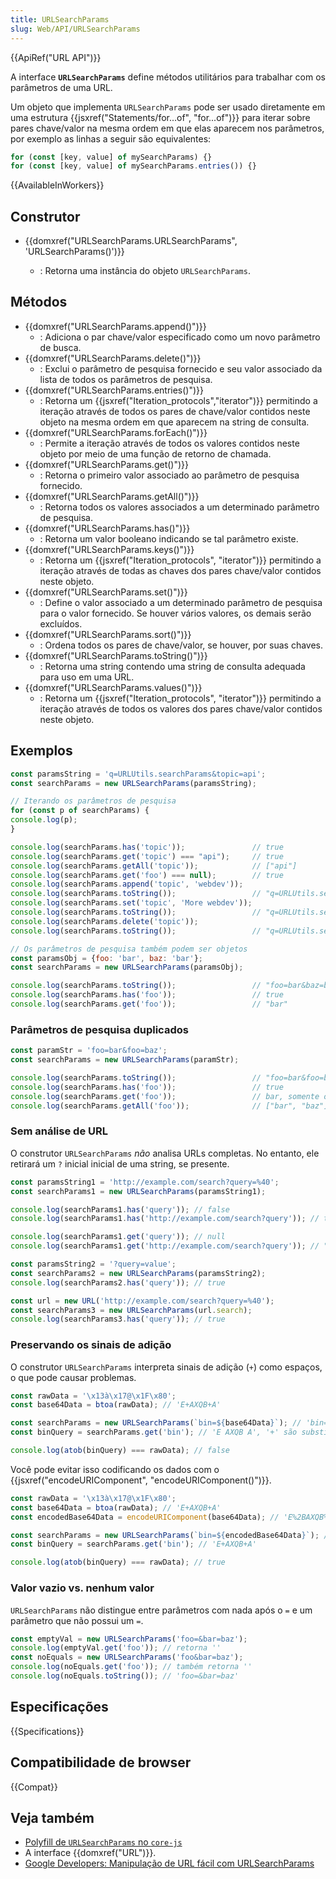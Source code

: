 ```yaml
---
title: URLSearchParams
slug: Web/API/URLSearchParams
---
```

{{ApiRef("URL API")}}

A interface **`URLSearchParams`** define métodos utilitários para trabalhar com os parâmetros de uma URL.

Um objeto que implementa `URLSearchParams` pode ser usado diretamente em uma estrutura {{jsxref("Statements/for...of", "for...of")}} para iterar sobre pares chave/valor na mesma ordem em que elas aparecem nos parâmetros, por exemplo as linhas a seguir são equivalentes:

```js
for (const [key, value] of mySearchParams) {}
for (const [key, value] of mySearchParams.entries()) {}
```

{{AvailableInWorkers}}

## Construtor

- {{domxref("URLSearchParams.URLSearchParams", 'URLSearchParams()')}}

  - : Retorna uma instância do objeto `URLSearchParams`.

## Métodos

- {{domxref("URLSearchParams.append()")}}
  - : Adiciona o par chave/valor especificado como um novo parâmetro de busca.
- {{domxref("URLSearchParams.delete()")}}
  - : Exclui o parâmetro de pesquisa fornecido e seu valor associado da lista de todos os parâmetros de pesquisa.
- {{domxref("URLSearchParams.entries()")}}
  - : Retorna um {{jsxref("Iteration_protocols","iterator")}} permitindo a iteração através de todos os pares de chave/valor contidos neste objeto na mesma ordem em que aparecem na string de consulta.
- {{domxref("URLSearchParams.forEach()")}}
  - : Permite a iteração através de todos os valores contidos neste objeto por meio de uma função de retorno de chamada.
- {{domxref("URLSearchParams.get()")}}
  - : Retorna o primeiro valor associado ao parâmetro de pesquisa fornecido.
- {{domxref("URLSearchParams.getAll()")}}
  - : Retorna todos os valores associados a um determinado parâmetro de pesquisa.
- {{domxref("URLSearchParams.has()")}}
  - : Retorna um valor booleano indicando se tal parâmetro existe.
- {{domxref("URLSearchParams.keys()")}}
  - : Retorna um {{jsxref("Iteration_protocols", "iterator")}} permitindo a iteração através de todas as chaves dos pares chave/valor contidos neste objeto.
- {{domxref("URLSearchParams.set()")}}
  - : Define o valor associado a um determinado parâmetro de pesquisa para o valor fornecido. Se houver vários valores, os demais serão excluídos.
- {{domxref("URLSearchParams.sort()")}}
  - : Ordena todos os pares de chave/valor, se houver, por suas chaves.
- {{domxref("URLSearchParams.toString()")}}
  - : Retorna uma string contendo uma string de consulta adequada para uso em uma URL.
- {{domxref("URLSearchParams.values()")}}
  - : Retorna um {{jsxref("Iteration_protocols", "iterator")}} permitindo a iteração através de todos os valores dos pares chave/valor contidos neste objeto.

## Exemplos

```js
const paramsString = 'q=URLUtils.searchParams&topic=api';
const searchParams = new URLSearchParams(paramsString);

// Iterando os parâmetros de pesquisa
for (const p of searchParams) {
console.log(p);
}

console.log(searchParams.has('topic'));               // true
console.log(searchParams.get('topic') === "api");     // true
console.log(searchParams.getAll('topic'));            // ["api"]
console.log(searchParams.get('foo') === null);        // true
console.log(searchParams.append('topic', 'webdev'));
console.log(searchParams.toString());                 // "q=URLUtils.searchParams&topic=api&topic=webdev"
console.log(searchParams.set('topic', 'More webdev'));
console.log(searchParams.toString());                 // "q=URLUtils.searchParams&topic=More+webdev"
console.log(searchParams.delete('topic'));
console.log(searchParams.toString());                 // "q=URLUtils.searchParams"
```

```js
// Os parâmetros de pesquisa também podem ser objetos
const paramsObj = {foo: 'bar', baz: 'bar'};
const searchParams = new URLSearchParams(paramsObj);

console.log(searchParams.toString());                 // "foo=bar&baz=bar"
console.log(searchParams.has('foo'));                 // true
console.log(searchParams.get('foo'));                 // "bar"
```

### Parâmetros de pesquisa duplicados

```js
const paramStr = 'foo=bar&foo=baz';
const searchParams = new URLSearchParams(paramStr);

console.log(searchParams.toString());                 // "foo=bar&foo=baz"
console.log(searchParams.has('foo'));                 // true
console.log(searchParams.get('foo'));                 // bar, somente o primeiro valor
console.log(searchParams.getAll('foo'));              // ["bar", "baz"]
```

### Sem análise de URL

O construtor `URLSearchParams` _não_ analisa URLs completas. No entanto, ele retirará um `?` inicial inicial de uma string, se presente.

```js
const paramsString1 = 'http://example.com/search?query=%40';
const searchParams1 = new URLSearchParams(paramsString1);

console.log(searchParams1.has('query')); // false
console.log(searchParams1.has('http://example.com/search?query')); // true

console.log(searchParams1.get('query')); // null
console.log(searchParams1.get('http://example.com/search?query')); // "@" (equivalente a decodeURIComponent('%40'))

const paramsString2 = '?query=value';
const searchParams2 = new URLSearchParams(paramsString2);
console.log(searchParams2.has('query')); // true

const url = new URL('http://example.com/search?query=%40');
const searchParams3 = new URLSearchParams(url.search);
console.log(searchParams3.has('query')); // true
```

### Preservando os sinais de adição

O construtor `URLSearchParams` interpreta sinais de adição (`+`) como espaços, o que pode causar problemas.

```js
const rawData = '\x13à\x17@\x1F\x80';
const base64Data = btoa(rawData); // 'E+AXQB+A'

const searchParams = new URLSearchParams(`bin=${base64Data}`); // 'bin=E+AXQB+A'
const binQuery = searchParams.get('bin'); // 'E AXQB A', '+' são substituídos por espaços

console.log(atob(binQuery) === rawData); // false
```

Você pode evitar isso codificando os dados com o {{jsxref("encodeURIComponent", "encodeURIComponent()")}}.

```js
const rawData = '\x13à\x17@\x1F\x80';
const base64Data = btoa(rawData); // 'E+AXQB+A'
const encodedBase64Data = encodeURIComponent(base64Data); // 'E%2BAXQB%2BA'

const searchParams = new URLSearchParams(`bin=${encodedBase64Data}`); // 'bin=E%2BAXQB%2BA'
const binQuery = searchParams.get('bin'); // 'E+AXQB+A'

console.log(atob(binQuery) === rawData); // true
```

### Valor vazio vs. nenhum valor

`URLSearchParams` não distingue entre parâmetros com nada após o `=` e um parâmetro que não possui um `=`.

```js
const emptyVal = new URLSearchParams('foo=&bar=baz');
console.log(emptyVal.get('foo')); // retorna ''
const noEquals = new URLSearchParams('foo&bar=baz');
console.log(noEquals.get('foo')); // também retorna ''
console.log(noEquals.toString()); // 'foo=&bar=baz'
```

## Especificações

{{Specifications}}

## Compatibilidade de browser

{{Compat}}

## Veja também

- [Polyfill de `URLSearchParams` no `core-js`](https://github.com/zloirock/core-js#url-and-urlsearchparams)
- A interface {{domxref("URL")}}.
- [Google Developers: Manipulação de URL fácil com URLSearchParams](https://developer.chrome.com/blog/urlsearchparams/)
